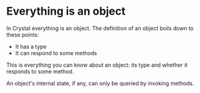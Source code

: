 # Everything is an object

In Crystal everything is an object. The definition of an object boils down to these points:

* It has a type
* It can respond to some methods

This is everything you can know about an object: its type and whether it responds to some method.

An object's internal state, if any, can only be queried by invoking methods.
